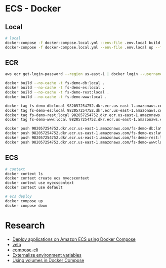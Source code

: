 # ECS - Docker

## Local

```bash
# local
docker-compose -f docker-compose.local.yml --env-file .env.local build --force-rm --no-cache 
docker-compose -f docker-compose.local.yml --env-file .env.local up --force-recreate 
```

## ECR

```bash
aws ecr get-login-password --region us-east-1 | docker login --username AWS --password-stdin 982057254752.dkr.ecr.us-east-1.amazonaws.com

docker build --no-cache -t fs-demo-db:local .
docker build --no-cache -t fs-demo-es:local .
docker build --no-cache -t fs-demo-rest:local .
docker build --no-cache -t fs-demo-www:local .

docker tag fs-demo-db:local 982057254752.dkr.ecr.us-east-1.amazonaws.com/fs-demo-db:latest
docker tag fs-demo-es:local 982057254752.dkr.ecr.us-east-1.amazonaws.com/fs-demo-es:latest
docker tag fs-demo-rest:local 982057254752.dkr.ecr.us-east-1.amazonaws.com/fs-demo-rest:latest
docker tag fs-demo-www:local 982057254752.dkr.ecr.us-east-1.amazonaws.com/fs-demo-www:latest

docker push 982057254752.dkr.ecr.us-east-1.amazonaws.com/fs-demo-db:latest
docker push 982057254752.dkr.ecr.us-east-1.amazonaws.com/fs-demo-es:latest
docker push 982057254752.dkr.ecr.us-east-1.amazonaws.com/fs-demo-rest:latest
docker push 982057254752.dkr.ecr.us-east-1.amazonaws.com/fs-demo-www:latest
```

## ECS

```bash
# context
docker context ls
docker context create ecs myecscontext
docker context use myecscontext
docker context use default

# ecs deploy
docker compose up
docker compose down
```

# Research

- [Deploy applications on Amazon ECS using Docker Compose](https://aws.amazon.com/blogs/containers/deploy-applications-on-amazon-ecs-using-docker-compose/?utm_source=pocket_mylist)
- [yelb](https://github.com/mreferre/yelb/)
- [compose-cli](https://github.com/docker/compose-cli)
- [Externalize environment variables](https://docs.docker.com/compose/environment-variables/)
- [Using volumes in Docker Compose](https://devopsheaven.com/docker/docker-compose/volumes/2018/01/16/volumes-in-docker-compose.html)